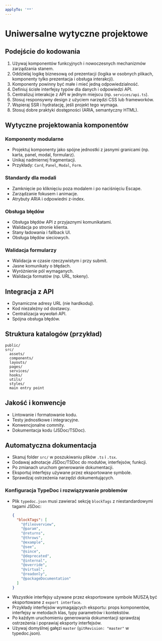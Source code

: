 ```yaml
---
applyTo: '**'
---
```


# Uniwersalne wytyczne projektowe

## Podejście do kodowania
1. Używaj komponentów funkcyjnych i nowoczesnych mechanizmów zarządzania stanem.
2. Oddzielaj logikę biznesową od prezentacji (logika w osobnych plikach, komponenty tylko prezentacja i obsługa interakcji).
3. Komponenty powinny być małe i mieć jedną odpowiedzialność.
4. Definiuj ścisłe interfejsy typów dla danych i odpowiedzi API.
5. Centralizuj interakcje z API w jednym miejscu (np. `services/api.ts`).
6. Stosuj responsywny design z użyciem narzędzi CSS lub frameworków.
7. Wspieraj SSR i hydratację, jeśli projekt tego wymaga.
8. Stosuj dobre praktyki dostępności (ARIA, semantyczny HTML).

## Wytyczne projektowania komponentów

### Komponenty modularne
- Projektuj komponenty jako spójne jednostki z jasnymi granicami (np. karta, panel, modal, formularz).
- Unikaj nadmiernej fragmentacji.
- Przykłady: `Card`, `Panel`, `Modal`, `Form`.

### Standardy dla modali
- Zamknięcie po kliknięciu poza modalem i po naciśnięciu Escape.
- Zarządzanie fokusem i animacje.
- Atrybuty ARIA i odpowiedni z-index.

### Obsługa błędów
- Obsługa błędów API z przyjaznymi komunikatami.
- Walidacja po stronie klienta.
- Stany ładowania i fallback UI.
- Obsługa błędów sieciowych.

### Walidacja formularzy
- Walidacja w czasie rzeczywistym i przy submit.
- Jasne komunikaty o błędach.
- Wyróżnienie pól wymaganych.
- Walidacja formatów (np. URL, tokeny).

## Integracja z API
- Dynamiczne adresy URL (nie hardkoduj).
- Kod niezależny od dostawcy.
- Centralizacja wywołań API.
- Spójna obsługa błędów.

## Struktura katalogów (przykład)
```
public/
src/
  assets/
  components/
  layouts/
  pages/
  services/
  hooks/
  utils/
  styles/
  main entry point
```

## Jakość i konwencje
- Lintowanie i formatowanie kodu.
- Testy jednostkowe i integracyjne.
- Konwencjonalne commity.
- Dokumentacja kodu (JSDoc/TSDoc).

## Automatyczna dokumentacja
- Skanuj folder `src/` w poszukiwaniu plików `.ts` i `.tsx`.
- Dodawaj adnotacje JSDoc/TSDoc do modułów, interfejsów, funkcji.
- Po zmianach uruchom generowanie dokumentacji.
- Eksportuj interfejsy używane przez eksportowane symbole.
- Sprawdzaj ostrzeżenia narzędzi dokumentujących.

### Konfiguracja TypeDoc i rozwiązywanie problemów
- Plik `typedoc.json` musi zawierać sekcję `blockTags` z niestandardowymi tagami JSDoc:
  ```json
  {
    "blockTags": [
      "@fileoverview",
      "@param",
      "@returns", 
      "@throws",
      "@example",
      "@see",
      "@since",
      "@deprecated",
      "@internal",
      "@override",
      "@virtual",
      "@readonly",
      "@packageDocumentation"
    ]
  }
  ```
- Wszystkie interfejsy używane przez eksportowane symbole MUSZĄ być eksportowane z `export interface`.
- Przykłady interfejsów wymagających eksportu: props komponentów, interfejsy w metodach klas, typy parametrów i kontekstów.
- Po każdym uruchomieniu generowania dokumentacji sprawdzaj ostrzeżenia i poprawiaj eksporty interfejsów.
- Używaj domyślnej gałęzi `master` (`gitRevision: "master"` w typedoc.json).